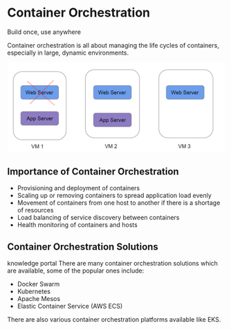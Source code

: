 # Container Orchestration
Build once, use anywhere


Container orchestration is all about managing the life cycles of containers, especially in
large, dynamic environments.

<div align="center">
<img src="images/image1.png" alt="IAM Policies" width="600">
</div>

## Importance of Container Orchestration

- Provisioning and deployment of containers
- Scaling up or removing containers to spread application load evenly
- Movement of containers from one host to another if there is a shortage of resources
- Load balancing of service discovery between containers
- Health monitoring of containers and hosts

## Container Orchestration Solutions
knowledge portal
There are many container orchestration solutions which are available, some of the popular
ones include:
- Docker Swarm
- Kubernetes
- Apache Mesos
- Elastic Container Service (AWS ECS)

There are also various container orchestration platforms available like EKS.